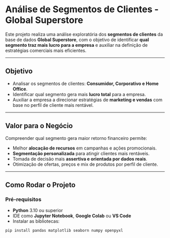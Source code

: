 # Análise de Segmentos de Clientes - Global Superstore

Este projeto realiza uma análise exploratória dos **segmentos de clientes** da base de dados **Global Superstore**, com o objetivo de identificar **qual segmento traz mais lucro para a empresa** e auxiliar na definição de estratégias comerciais mais eficientes.

---

##  Objetivo

- Analisar os segmentos de clientes: **Consumidor, Corporativo e Home Office**.
- Identificar qual segmento gera mais **lucro total** para a empresa.
- Auxiliar a empresa a direcionar estratégias de **marketing e vendas** com base no perfil de cliente mais rentável.

---

## Valor para o Negócio

Compreender qual segmento gera maior retorno financeiro permite:

-  Melhor **alocação de recursos** em campanhas e ações promocionais.
-  **Segmentação personalizada** para atingir clientes mais rentáveis.
-  Tomada de decisão mais **assertiva e orientada por dados reais**.
-  Otimização de ofertas, preços e mix de produtos por perfil de cliente.

---

## Como Rodar o Projeto

###  Pré-requisitos

- **Python** 3.10 ou superior
- IDE como **Jupyter Notebook**, **Google Colab** ou **VS Code**
- Instalar as bibliotecas:

```bash
pip install pandas matplotlib seaborn numpy openpyxl

